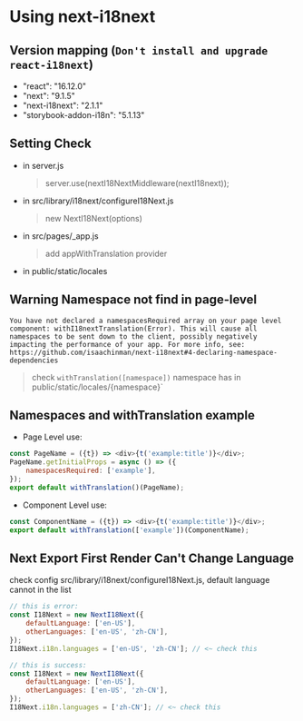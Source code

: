 # Using next-i18next

## Version mapping (`Don't install and upgrade react-i18next`)
- "react": "16.12.0"
- "next": "9.1.5"
- "next-i18next": "2.1.1"
- "storybook-addon-i18n": "5.1.13"

## Setting Check 
- in server.js
  > server.use(nextI18NextMiddleware(nextI18next));
- in src/library/i18next/configureI18Next.js
  > new NextI18Next(options)
- in src/pages/_app.js
  > add appWithTranslation provider
- in public/static/locales  
  
## Warning Namespace not find in page-level

`You have not declared a namespacesRequired array on your page level component: withI18nextTranslation(Error). This will cause all namespaces to be sent down to the client, possibly negatively impacting the performance of your app. For more info, see: https://github.com/isaachinman/next-i18next#4-declaring-namespace-dependencies`

> check `withTranslation([namespace])` namespace has in public/static/locales/{namespace}` 
  
## Namespaces and withTranslation example
- Page Level use:
```js
const PageName = ({t}) => <div>{t('example:title')}</div>;
PageName.getInitialProps = async () => ({
    namespacesRequired: ['example'],
});
export default withTranslation()(PageName);
```  
- Component Level use:
```js
const ComponentName = ({t}) => <div>{t('example:title')}</div>;
export default withTranslation(['example'])(ComponentName);
``` 


## Next Export First Render Can't Change Language
check config src/library/i18next/configureI18Next.js, default language cannot in the list

```js
// this is error:
const I18Next = new NextI18Next({
    defaultLanguage: ['en-US'],
    otherLanguages: ['en-US', 'zh-CN'],
});
I18Next.i18n.languages = ['en-US', 'zh-CN']; // <~ check this

// this is success:
const I18Next = new NextI18Next({
    defaultLanguage: ['en-US'],
    otherLanguages: ['en-US', 'zh-CN'],
});
I18Next.i18n.languages = ['zh-CN']; // <~ check this

``` 
